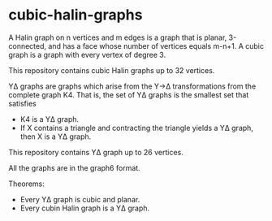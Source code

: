 # cubic-halin-graphs
A Halin graph on n vertices and m edges is a graph that is planar, 3-connected, and has a face whose number of vertices equals m-n+1.
A cubic graph is a graph with every vertex of degree 3.

This repository contains cubic Halin graphs up to 32 vertices.

YΔ graphs are graphs which arise from the Y→Δ transformations from the complete graph K4.
That is, the set of YΔ graphs is the smallest set that satisfies
- K4 is a YΔ graph.
- If X contains a triangle and contracting the triangle yields a YΔ graph, then X is a YΔ graph.

This repository contains YΔ graph up to 26 vertices.

All the graphs are in the graph6 format.

Theorems:
- Every YΔ graph is cubic and planar.
- Every cubin Halin graph is a YΔ graph.
